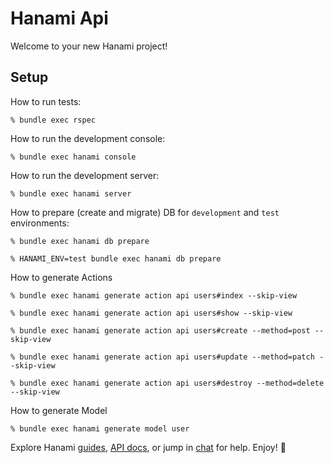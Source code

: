 # Hanami Api

Welcome to your new Hanami project!

## Setup

How to run tests:

```
% bundle exec rspec
```

How to run the development console:

```
% bundle exec hanami console
```

How to run the development server:

```
% bundle exec hanami server
```

How to prepare (create and migrate) DB for `development` and `test` environments:

```
% bundle exec hanami db prepare

% HANAMI_ENV=test bundle exec hanami db prepare
```

How to generate Actions

```
% bundle exec hanami generate action api users#index --skip-view

% bundle exec hanami generate action api users#show --skip-view

% bundle exec hanami generate action api users#create --method=post --skip-view

% bundle exec hanami generate action api users#update --method=patch --skip-view

% bundle exec hanami generate action api users#destroy --method=delete --skip-view

```

How to generate Model

```
% bundle exec hanami generate model user
```

Explore Hanami [guides](https://guides.hanamirb.org/), [API docs](http://docs.hanamirb.org/1.3.3/), or jump in [chat](http://chat.hanamirb.org) for help. Enjoy! 🌸
